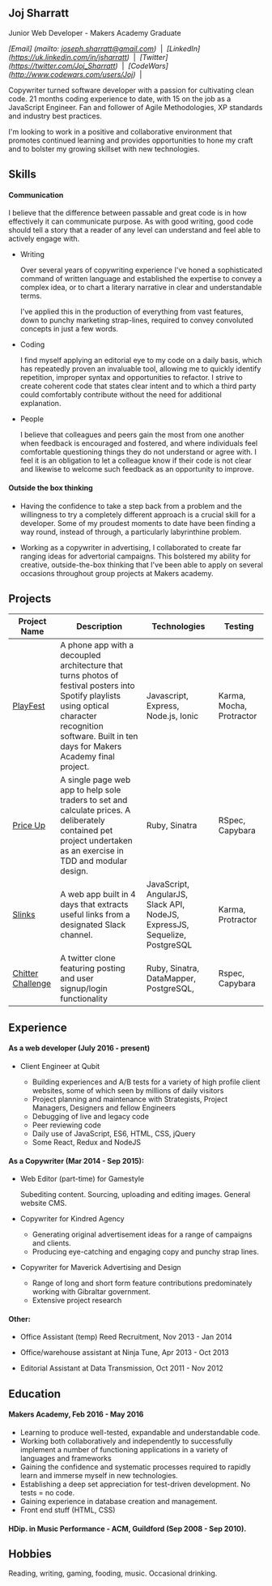 ## Joj Sharratt

Junior Web Developer - Makers Academy Graduate

_[Email] (mailto: joseph.sharratt@gmail.com)_ &nbsp;|&nbsp;
_[LinkedIn] (https://uk.linkedin.com/in/jsharratt)_ &nbsp;|&nbsp;
_[Twitter] (https://twitter.com/Joj_Sharratt)_ &nbsp;|&nbsp;
_[CodeWars] (http://www.codewars.com/users/Joj)_ &nbsp;|&nbsp;

Copywriter turned software developer with a passion for cultivating clean code. 21 months coding experience to date, with 15 on the job as a JavaScript Engineer. Fan and follower of Agile Methodologies, XP standards and industry best practices.

I'm looking to work in a positive and collaborative environment that promotes continued learning and provides opportunities to hone my craft and to bolster my growing skillset with new technologies.


## Skills

#### Communication

I believe that the difference between passable and great code is in how effectively it can communicate purpose. As with good writing, good code should tell a story that a reader of any level can understand and feel able to actively engage with.

* Writing

  Over several years of copywriting experience I've honed a sophisticated command of written language and established the expertise to convey a complex idea, or to chart a literary narrative in clear and understandable terms.

  I've applied this in the production of everything from vast features, down to punchy marketing strap-lines, required to convey convoluted concepts in just a few words.

* Coding

  I find myself applying an editorial eye to my code on a daily basis, which has repeatedly proven an invaluable tool, allowing me to quickly identify repetition, improper syntax and opportunities to refactor. I strive to create coherent code that states clear intent and to which a third party could comfortably contribute without the need for additional explanation.

* People

  I believe that colleagues and peers gain the most from one another when feedback is encouraged and fostered, and where individuals feel comfortable questioning things they do not understand or agree with. I feel it is an obligation to let a colleague know if their code is not clear and likewise to welcome such feedback as an opportunity to improve.


#### Outside the box thinking

  - Having the confidence to take a step back from a problem and the willingness to try a completely different approach is a crucial skill for a developer. Some of my proudest moments to date have been finding a way round, instead of through, a particularly labyrinthine problem.

  - Working as a copywriter in advertising, I collaborated to create far ranging ideas for advertorial campaigns. This bolstered my ability for creative, outside-the-box thinking that I've been able to apply on several occasions throughout group projects at Makers academy.

   <!-- e.g. (size recognition in Playfest, Baby Got Slack) -->

  <!-- - Repeatedly called on, throughout my adult life and including at Makers, to proof, edit and otherwise improve my friends' and colleagues' written work. -->

<!-- - Communication (giving/encouraging feedback, writing,
  passionately believe that if the purpose of a piece of code isn't immediately clear, then it needs to be refactored or rewritten. -->

## Projects


Project Name | Description | Technologies | Testing
--- | --- | --- | ---
[PlayFest](https://github.com/JojSh/playfest) | A phone app with a decoupled architecture that turns photos of festival posters into Spotify playlists using optical character recognition software. Built in ten days for Makers Academy final project. | Javascript, Express, Node.js, Ionic  | Karma, Mocha, Protractor
[Price Up](https://github.com/JojSh/price_up) | A single page web app to help sole traders to set and calculate prices. A deliberately contained pet project undertaken as an exercise in TDD and modular design. | Ruby, Sinatra | RSpec, Capybara
[Slinks](https://github.com/JojSh/slinks) | A web app built in 4 days that extracts useful links from a designated Slack channel. | JavaScript, AngularJS, Slack API, NodeJS, ExpressJS, Sequelize, PostgreSQL | Karma, Protractor
[Chitter Challenge](https://github.com/JojSh/chitter-challenge) | A twitter clone featuring posting and user signup/login functionality | Ruby, Sinatra, DataMapper, PostgreSQL, | Rspec, Capybara



## Experience

#### As a web developer (July 2016 - present)

* Client Engineer at Qubit

  - Building experiences and A/B tests for a variety of high profile client websites, some of which seen by millions of daily visitors
  - Project planning and maintenance with Strategists, Project Managers, Designers and fellow Engineers
  - Debugging of live and legacy code
  - Peer reviewing code
  - Daily use of JavaScript, ES6, HTML, CSS, jQuery
  - Some React, Redux and NodeJS

#### As a Copywriter (Mar 2014 - Sep 2015):

* Web Editor (part-time) for Gamestyle

  Subediting content. Sourcing, uploading and editing images. General website CMS.

* Copywriter for Kindred Agency

  - Generating original advertisement ideas for a range of campaigns and clients.
  - Producing eye-catching and engaging copy and punchy strap lines.

* Copywriter for Maverick Advertising and Design

  - Range of long and short form feature contributions predominately working with Gibraltar government.
  - Extensive project research

#### Other:

* Office Assistant (temp) Reed Recruitment, Nov 2013 - Jan 2014

* Office/warehouse assistant at Ninja Tune, Apr 2013 - Oct 2013

* Editorial Assistant at Data Transmission, Oct 2011 - Nov 2012


## Education

#### Makers Academy, Feb 2016 - May 2016

- Learning to produce well-tested, expandable and understandable code.
- Working both collaboratively and independently to successfully implement a number of functioning applications in a variety of languages and frameworks
- Gaining the confidence and systematic processes required to rapidly learn and immerse myself in new technologies.
- Establishing a deep set appreciation for test-driven development. No tests = no code.
- Gaining experience in database creation and management.
- Front end stuff (HTML, CSS)

#### HDip. in Music Performance - ACM, Guildford (Sep 2008 - Sep 2010).

## Hobbies

Reading, writing, gaming, fooding, music. Occasional drinking.
